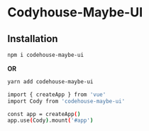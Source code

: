 # Codyhouse-Maybe-UI

## Installation

```bash
npm i codehouse-maybe-ui
```

**OR**

```bash
yarn add codehouse-maybe-ui
```

```bash
import { createApp } from 'vue'
import Cody from 'codehouse-maybe-ui'

const app = createApp()
app.use(Cody).mount('#app')
```
